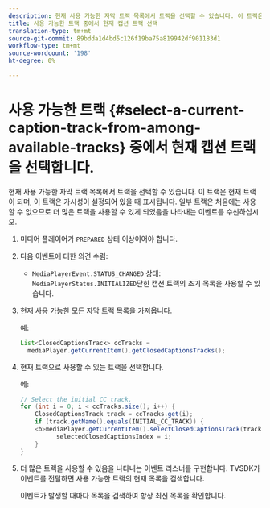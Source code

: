 ```yaml
---
description: 현재 사용 가능한 자막 트랙 목록에서 트랙을 선택할 수 있습니다. 이 트랙은 현재 트랙이 되며, 이 트랙은 가시성이 설정되어 있을 때 표시됩니다. 일부 트랙은 처음에는 사용할 수 없으므로 더 많은 트랙을 사용할 수 있게 되었음을 나타내는 이벤트를 수신하십시오.
title: 사용 가능한 트랙 중에서 현재 캡션 트랙 선택
translation-type: tm+mt
source-git-commit: 89bdda1d4bd5c126f19ba75a819942df901183d1
workflow-type: tm+mt
source-wordcount: '198'
ht-degree: 0%

---
```



# 사용 가능한 트랙 {#select-a-current-caption-track-from-among-available-tracks} 중에서 현재 캡션 트랙을 선택합니다.

현재 사용 가능한 자막 트랙 목록에서 트랙을 선택할 수 있습니다. 이 트랙은 현재 트랙이 되며, 이 트랙은 가시성이 설정되어 있을 때 표시됩니다. 일부 트랙은 처음에는 사용할 수 없으므로 더 많은 트랙을 사용할 수 있게 되었음을 나타내는 이벤트를 수신하십시오.

1. 미디어 플레이어가 `PREPARED` 상태 이상이어야 합니다.
1. 다음 이벤트에 대한 의견 수렴:

   * `MediaPlayerEvent.STATUS_CHANGED` 상태:  `MediaPlayerStatus.INITIALIZED`닫힌 캡션 트랙의 초기 목록을 사용할 수 있습니다.

1. 현재 사용 가능한 모든 자막 트랙 목록을 가져옵니다.

   예:

   ```java
   List<ClosedCaptionsTrack> ccTracks = 
     mediaPlayer.getCurrentItem().getClosedCaptionsTracks();
   ```

1. 현재 트랙으로 사용할 수 있는 트랙을 선택합니다.

   예:

   ```java
   // Select the initial CC track. 
   for (int i = 0; i < ccTracks.size(); i++) { 
       ClosedCaptionsTrack track = ccTracks.get(i); 
       if (track.getName().equals(INITIAL_CC_TRACK)) { 
       <b>mediaPlayer.getCurrentItem().selectClosedCaptionsTrack(track);</b> 
             selectedClosedCaptionsIndex = i; 
       } 
   }
   ```

1. 더 많은 트랙을 사용할 수 있음을 나타내는 이벤트 리스너를 구현합니다. TVSDK가 이벤트를 전달하면 사용 가능한 트랙의 현재 목록을 검색합니다.

   이벤트가 발생할 때마다 목록을 검색하여 항상 최신 목록을 확인합니다.